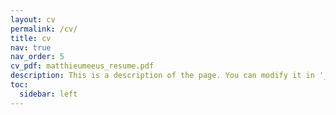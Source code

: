 ```yaml
---
layout: cv
permalink: /cv/
title: cv
nav: true
nav_order: 5
cv_pdf: matthieumeeus_resume.pdf
description: This is a description of the page. You can modify it in '_pages/cv.md'. You can also change or remove the top pdf download button.
toc:
  sidebar: left
---
```

